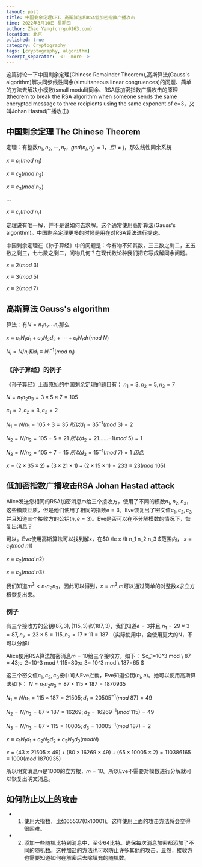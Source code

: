 ```yaml
---
layout: post
title: 中国剩余定理CRT、高斯算法和RSA低加密指数广播攻击
time: 2022年3月10日 星期四
author: Zhao Yang(cnrgc@163.com)
location: 北京
pulished: true
category: Cryptography
tags: [cryptography, algorithm]
excerpt_separator:  <!--more-->
---
```


这篇讨论一下中国剩余定理(Chinese Remainder Theorem),高斯算法(Gauss's algorithm)解决同步线性同余(simultaneous linear congruences)的问题、简单的方法去解决小模数(small moduli)同余、RSA低加密指数广播攻击的原理(theorem to break the RSA algorithm when someone sends the same encrypted message to three recipients using the same exponent of e=3，又叫Johan Hastad广播攻击)

 <!--more-->

## 中国剩余定理 The Chinese Theorem

定理：有整数$n_1,n_2,\cdots,n_r$，$gcd(n_i,n_j)=1，且 i\neq j$，那么线性同余系统

$x\equiv c_1 (mod \ n_1)$

$x\equiv c_2 (mod \ n_2)$

$x\equiv c_3 (mod \ n_3)$

$\cdots$

$x\equiv c_r (mod \ n_r)$

定理说有唯一解，并不是说如何去求解。这个通常使用高斯算法(Gauss's algorithm)。中国剩余定理更多的时候是用在对RSA算法进行提速。

中国剩余定理在《孙子算经》中的问题是：今有物不知其数，三三数之剩二，五五数之剩三，七七数之剩二，问物几何？在现代数论种我们把它写成解同余问题。

$x \equiv 2 (mod \ 3)$

$x \equiv 3 (mod \ 5)$

$x \equiv 2 (mod \ 7)$

## 高斯算法 Gauss's algorithm

算法：有$N=n_1 n_2 \cdots n_r$那么

$x \equiv c_1 N_1 d_1 + c_2 N_2 d_2 + \cdots + c_r N_r dr (mod \ N)$

$N_i = N/n_i 和 d_i \equiv N_i^{-1}(mod \ n_i)$

### 《孙子算经》的例子

《孙子算经》上面原始的中国剩余定理的题目有：
$n_1=3,n_2=5,n_3=7$

$N=n_1n_2n_3 = 3 \times 5 \times 7 = 105$

$c_1 = 2, c_2 = 3, c_3 = 2$

$N_1 = N/n_1 = 105 \div 3 = 35 \ 所以 d_1=35^{-1} (mod \ 3) = 2$

$N_2 = N/n_2 = 105 \div 5 = 21 \ 所以 d_2= 21……{-1}(mod \ 5) = 1$

$N_3 = N/n_3 = 105 \div 7 = 15 \ 所以 d_3= 15^{-1}(mod \ 7) = 1 \ 因此$ 

$x=(2 \times 35 \times 2)+(3 \times 21 \times 1)+(2 \times 15 \times 1)= 233 \equiv 23 (mod \ 105)$


## 低加密指数广播攻击RSA Johan Hastad attack


Alice发送您相同的RSA加密消息m给三个接收方，使用了不同的模数$n_1,n_2,n_3$，这些模数互质，但是他们使用了相同的指数$e=3$。Eve恢复出了密文值$c_1,c_2,c_3$并且知道三个接收方的公钥$(n, e=3)$。Eve是否可以在不分解模数的情况下，恢复出消息？

可以。Eve使用高斯算法可以找到解x，在$0 \le x \lt n_1 n_2 n_3 $范围内，
$x \equiv c_1 (mod \ n1)$

$x \equiv c_2 (mod \ n2)$

$x \equiv c_3 (mod \ n3)$

我们知道$m^3 \lt n_1 n_2 n_3$，因此可以得到，$x=m^3$,$m$可以通过简单的对整数$x$求立方根恢复出来。

### 例子
有三个接收方的公钥$(87,3),(115,3)和(187,3)$，我们知道$e=3$并且
$n_1=29 \times 3 = 87, n_2=23 \times 5= 115, n_3=17*11=187$
（实际使用中，会使用更大的N，不可以分解）

Alice使用RSA算法加密消息$m=10$给三个接收方，如下：
$c_1=10^3 mod \ 87 = 43;c_2=10^3 mod \ 115=80;c_3= 10^3 mod \ 187=65 $

这三个密文值$c_1,c_2,c_3$被中间人Eve拦截，Eve知道公钥$(n_i, e)$。她可以使用高斯算法如下：
$N=n_1 n_2 n_3 = 87 \times 115 \times 187 = 1870935$

$N_1 = N/n_1 = 115 \times 187 = 21505; d_1= 20505^{-1}(mod \ 87) = 49$

$N_2 = N/n_2 = 87 \times 187 = 16269; d_2 = 16269^{-1} (mod \ 115)=49$

$N_3 = N/n_3 = 87 \times 115 = 10005; d_3 = 10005^{-1}(mod \ 187) = 2$

$x \equiv c_1 N_1 d_1 + c_2 N_2 d_2 +c_3 N_3 d_3 (mod N)$

$x = (43 \times 21505 \times 49) + (80 \times 16269 \times 49) + (65 \times 10005 \times 2) = 110386165 \equiv 1000 (mod \ 1870935)$

所以明文消息$m$是1000的立方根，$m=10$。所以Eve不需要对模数进行分解就可以恢复出明文消息。

## 如何防止以上的攻击
- 1. 使用大指数，比如65537(0x10001)。这样使用上面的攻击方法将会变得很困难。
- 2. 添加一些随机比特到消息中，至少64比特。确保每次消息加密都添加了不同的随机数。这种加盐的方法也可以防止许多其他的攻击。显然，接收方也需要知道如何在解密后去除填充的随机数。